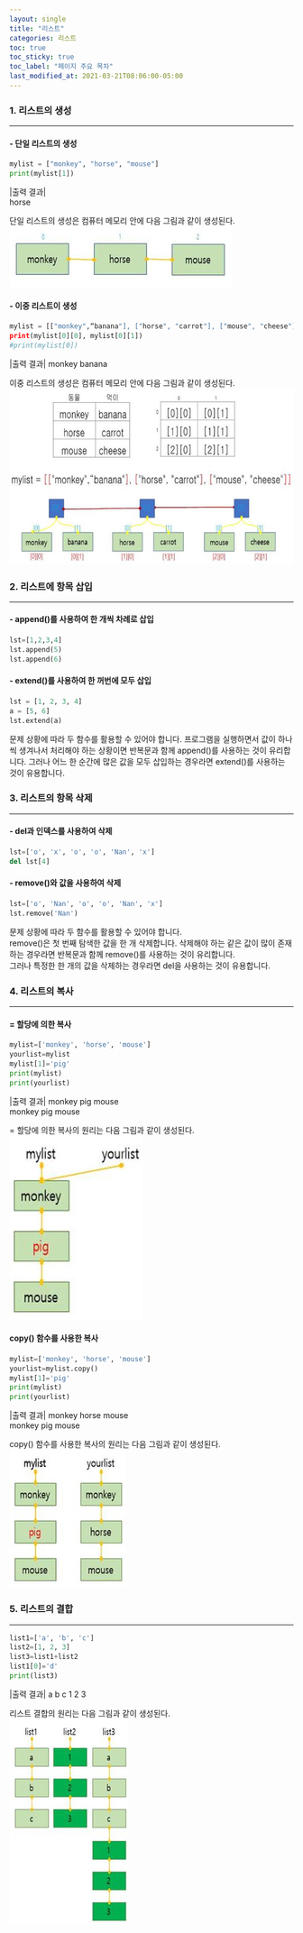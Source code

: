 ```yaml
---
layout: single
title: "리스트"
categories: 리스트
toc: true
toc_sticky: true
toc_label: "페이지 주요 목차"
last_modified_at: 2021-03-21T08:06:00-05:00
---
```

### 1. 리스트의 생성
---
#### - 단일 리스트의 생성
~~~python
mylist = ["monkey", "horse", "mouse"]
print(mylist[1])
~~~
|출력 결과|  
horse  

단일 리스트의 생성은 컴퓨터 메모리 안에 다음 그림과 같이 생성된다.  
<img src="/assets/images/list-1.jpg">

#### - 이중 리스트이 생성
~~~python
mylist = [["monkey",“banana"], ["horse", "carrot"], ["mouse", "cheese"]]
print(mylist[0][0], mylist[0][1]) 
#print(mylist[0])
~~~
|출력 결과| 
monkey banana

이중 리스트의 생성은 컴퓨터 메모리 안에 다음 그림과 같이 생성된다.  
<img src="/assets/images/list-2.jpg">


### 2. 리스트에 항목 삽입
---

#### - append()를 사용하여 한 개씩 차례로 삽입
~~~python
lst=[1,2,3,4]
lst.append(5)
lst.append(6)
~~~
#### - extend()를 사용하여 한 꺼번에 모두 삽입
~~~python
lst = [1, 2, 3, 4]
a = [5, 6]
lst.extend(a)
~~~
문제 상황에 따라 두 함수를 활용할 수 있어야 합니다. 프로그램을 실행하면서 값이 하나씩 생겨나서 처리해야 하는 상황이면 반복문과 함께 append()를 사용하는 것이 유리합니다. 그러나 어느 한 순간에 많은 값을 모두 삽입하는 경우라면 extend()를 사용하는 것이 유용합니다.  

### 3. 리스트의 항목 삭제
---

#### - del과 인덱스를 사용하여 삭제
~~~python
lst=['o', 'x', 'o', 'o', 'Nan', 'x']
del lst[4]
~~~
#### - remove()와 값을 사용하여 삭제
~~~python
lst=['o', 'Nan', 'o', 'o', 'Nan', 'x']
lst.remove('Nan')
~~~
문제 상황에 따라 두 함수를 활용할 수 있어야 합니다.  
remove()은 첫 번째 탐색한 값을 한 개 삭제합니다. 삭제해야 하는 같은 값이 많이 존재하는 경우라면 반복문과 함께 remove()를 사용하는 것이 유리합니다.  
그러나 특정한 한 개의 값을 삭제하는 경우라면 del을 사용하는 것이 유용합니다. 

### 4. 리스트의 복사
---
#### = 할당에 의한 복사
~~~python
mylist=['monkey', 'horse', 'mouse']
yourlist=mylist
mylist[1]='pig'
print(mylist)
print(yourlist)
~~~
|출력 결과| 
monkey pig mouse  
monkey pig mouse  

= 할당에 의한 복사의 원리는 다음 그림과 같이 생성된다.  
<img src="/assets/images/list-3.jpg">

#### copy() 함수를 사용한 복사
~~~python
mylist=['monkey', 'horse', 'mouse']
yourlist=mylist.copy()
mylist[1]='pig'
print(mylist)
print(yourlist)
~~~
|출력 결과| 
monkey horse mouse  
monkey pig mouse  

copy() 함수를 사용한 복사의 원리는 다음 그림과 같이 생성된다.  
<img src="/assets/images/list-4.jpg">


### 5. 리스트의 결합
---
~~~python
list1=['a', 'b', 'c']
list2=[1, 2, 3]
list3=list1+list2
list1[0]='d'
print(list3)
~~~
|출력 결과| 
a b c 1 2 3

리스트 결합의 원리는 다음 그림과 같이 생성된다.  
<img src="/assets/images/list-5.jpg">
